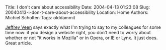 Title: I don't care about accessibility
Date: 2004-04-13 01:23:08
Slug: 20040413-i-don-t-care-about-accessibility
Location: Home
Authors: Michiel Scholten
Tags: olddammit

<p><a href="http://www.veen.com/jeff/archives/000503.html">Jeffrey Veen</a> says exactly what I'm trying to say to my colleagues for some time now: if you design a website right, you don't need to worry about whether or not "it works in Mozilla" or in Opera, or IE or Lynx. It just does. Great article.</p>